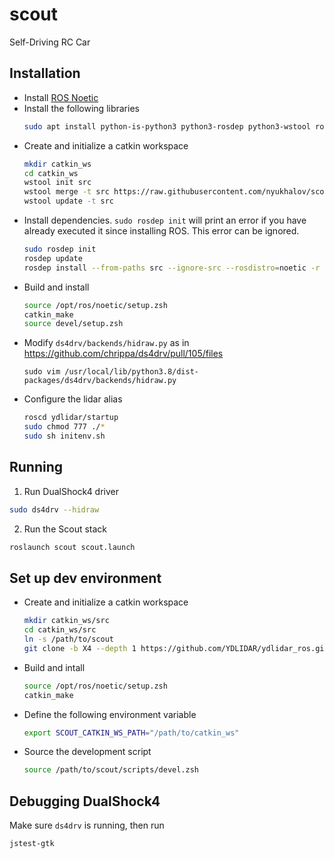 # scout

Self-Driving RC Car

## Installation

- Install [ROS Noetic](http://wiki.ros.org/noetic/Installation)
- Install the following libraries
  ```bash
  sudo apt install python-is-python3 python3-rosdep python3-wstool ros-noetic-joy jstest-gtk
  ```
- Create and initialize a catkin workspace
  ```bash
  mkdir catkin_ws
  cd catkin_ws
  wstool init src
  wstool merge -t src https://raw.githubusercontent.com/nyukhalov/scout/master/scout_ros.rosinstall
  wstool update -t src
  ```
- Install dependencies. `sudo rosdep init` will print an error if you have already executed it since installing ROS. This error can be ignored.
  ```bash
  sudo rosdep init
  rosdep update
  rosdep install --from-paths src --ignore-src --rosdistro=noetic -r -y
  ```
- Build and install
  ```bash
  source /opt/ros/noetic/setup.zsh
  catkin_make
  source devel/setup.zsh
  ```
- Modify `ds4drv/backends/hidraw.py` as in https://github.com/chrippa/ds4drv/pull/105/files
  ```
  sudo vim /usr/local/lib/python3.8/dist-packages/ds4drv/backends/hidraw.py
  ```
- Configure the lidar alias
  ```bash
  roscd ydlidar/startup
  sudo chmod 777 ./*
  sudo sh initenv.sh
  ```

## Running

1. Run DualShock4 driver
  ```bash
  sudo ds4drv --hidraw
  ```
2. Run the Scout stack
  ```bash
  roslaunch scout scout.launch
  ```

## Set up dev environment

- Create and initialize a catkin workspace
  ```bash
  mkdir catkin_ws/src
  cd catkin_ws/src
  ln -s /path/to/scout
  git clone -b X4 --depth 1 https://github.com/YDLIDAR/ydlidar_ros.git
  ```
- Build and intall
  ```bash
  source /opt/ros/noetic/setup.zsh
  catkin_make
  ```
- Define the following environment variable
  ```bash
  export SCOUT_CATKIN_WS_PATH="/path/to/catkin_ws"
  ```
- Source the development script
  ```bash
  source /path/to/scout/scripts/devel.zsh
  ```

## Debugging DualShock4

Make sure `ds4drv` is running, then run

```bash
jstest-gtk
```
